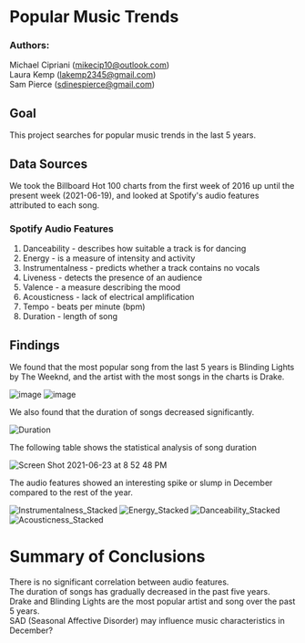 # Popular Music Trends
### Authors: 
Michael Cipriani (mikecip10@outlook.com)  
Laura Kemp (lakemp2345@gmail.com)  
Sam Pierce (sdinespierce@gmail.com)  

## Goal
This project searches for popular music trends in the last 5 years. 

## Data Sources

We took the Billboard Hot 100 charts from the first week of 2016 up until the present week (2021-06-19), and looked at Spotify's audio features attributed to each song. 

### Spotify Audio Features

1. Danceability - describes how suitable a track is for dancing
2. Energy - is a measure of intensity and activity 
3. Instrumentalness - predicts whether a track contains no vocals
4. Liveness - detects the presence of an audience
5. Valence - a measure describing the mood
6. Acousticness - lack of electrical amplification
7. Tempo - beats per minute (bpm)
9. Duration - length of song

## Findings

We found that the most popular song from the last 5 years is Blinding Lights by The Weeknd, and the artist with the most songs in the charts is Drake. 

![image](https://user-images.githubusercontent.com/68654923/123173531-be492600-d44c-11eb-8bec-2d98d3d3c832.png)
![image](https://user-images.githubusercontent.com/68654923/123173563-c903bb00-d44c-11eb-9592-3484d98bd24a.png)

We also found that the duration of songs decreased significantly. 

![Duration](https://user-images.githubusercontent.com/68654923/123184170-23a71200-d461-11eb-857f-1bd7c6773c41.png)

The following table shows the statistical analysis of song duration

![Screen Shot 2021-06-23 at 8 52 48 PM](https://user-images.githubusercontent.com/82190227/123185901-f9575380-d464-11eb-879b-2c38df0b9a6a.png)

The audio features showed an interesting spike or slump in December compared to the rest of the year. 

![Instrumentalness_Stacked](https://user-images.githubusercontent.com/68654923/123184230-41747700-d461-11eb-8fe3-499483316ffa.png)
![Energy_Stacked](https://user-images.githubusercontent.com/68654923/123184248-4b967580-d461-11eb-8da5-e9e28968cada.png)
![Danceability_Stacked](https://user-images.githubusercontent.com/68654923/123184256-505b2980-d461-11eb-8454-4a9e1e82aec4.png)
![Acousticness_Stacked](https://user-images.githubusercontent.com/68654923/123184264-54874700-d461-11eb-92ef-b252ab0abd00.png)


# Summary of Conclusions

There is no significant correlation between audio features.  
The duration of songs has gradually decreased in the past five years.  
Drake and Blinding Lights are the most popular artist and song over the past 5 years.  
SAD (Seasonal Affective Disorder) may influence music characteristics in December?



